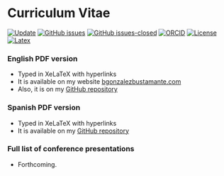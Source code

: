 # Curriculum Vitae

[![Update](https://img.shields.io/badge/latest%20update-April%202021-orange.svg)](https://github.com/bgonzalezbustamante/CV-XeLaTeX/blob/master/CV-Gonzalez-Bustamante.pdf) [![GitHub issues](https://img.shields.io/github/issues/bgonzalezbustamante/CV-XeLaTeX.svg)](https://github.com/bgonzalezbustamante/CV-XeLaTeX/issues/) [![GitHub issues-closed](https://img.shields.io/github/issues-closed/bgonzalezbustamante/CV-XeLaTeX.svg)](https://github.com/bgonzalezbustamante/CV-XeLaTeX/issues?q=is%3Aissue+is%3Aclosed) [![ORCID](https://img.shields.io/badge/ORCID%20iD-0000--0003--1510--6820-brightgreen.svg)](http://orcid.org/0000-0003-1510-6820) [![License](https://img.shields.io/badge/license-CC--BY--4.0-black)](https://github.com/bgonzalezbustamante/CV-XeLaTeX/blob/master/LICENSE.txt) [![Latex](https://img.shields.io/badge/made%20with-LaTeX-1f425f.svg)](https://www.latex-project.org/) 

### English PDF version 
- Typed in XeLaTeX with hyperlinks
- It is available on my website [bgonzalezbustamante.com](https://bgonzalezbustamante.com) 
- Also, it is on my [GitHub repository](https://github.com/bgonzalezbustamante/CV-XeLaTeX/blob/master/CV-Gonzalez-Bustamante.pdf)

### Spanish PDF version 
- Typed in XeLaTeX with hyperlinks
- It is available on my [GitHub repository](https://github.com/bgonzalezbustamante/CV-XeLaTeX/blob/master/spanish/CV-Gonzalez-Bustamante.pdf)

### Full list of conference presentations
- Forthcoming.

